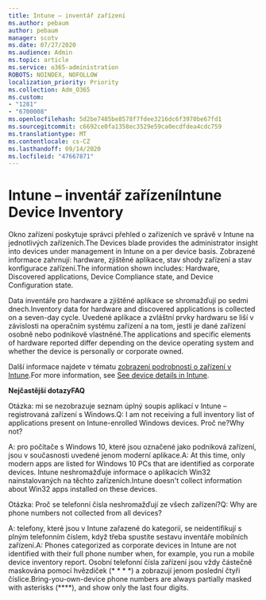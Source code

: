 ```yaml
---
title: Intune – inventář zařízení
ms.author: pebaum
author: pebaum
manager: scotv
ms.date: 07/27/2020
ms.audience: Admin
ms.topic: article
ms.service: o365-administration
ROBOTS: NOINDEX, NOFOLLOW
localization_priority: Priority
ms.collection: Adm_O365
ms.custom:
- "1281"
- "6700008"
ms.openlocfilehash: 5d2be7485be8578f7fdee3216dc6f3970be67fd1
ms.sourcegitcommit: c6692ce0fa1358ec3529e59ca0ecdfdea4cdc759
ms.translationtype: MT
ms.contentlocale: cs-CZ
ms.lasthandoff: 09/14/2020
ms.locfileid: "47667871"
---
```

# <a name="intune-device-inventory"></a><span data-ttu-id="0c83d-102">Intune – inventář zařízení</span><span class="sxs-lookup"><span data-stu-id="0c83d-102">Intune Device Inventory</span></span>

<span data-ttu-id="0c83d-103">Okno zařízení poskytuje správci přehled o zařízeních ve správě v Intune na jednotlivých zařízeních.</span><span class="sxs-lookup"><span data-stu-id="0c83d-103">The Devices blade provides the administrator insight into devices under management in Intune on a per device basis.</span></span> <span data-ttu-id="0c83d-104">Zobrazené informace zahrnují: hardware, zjištěné aplikace, stav shody zařízení a stav konfigurace zařízení.</span><span class="sxs-lookup"><span data-stu-id="0c83d-104">The information shown includes: Hardware, Discovered applications, Device Compliance state, and Device Configuration state.</span></span>

<span data-ttu-id="0c83d-105">Data inventáře pro hardware a zjištěné aplikace se shromažďují po sedmi dnech.</span><span class="sxs-lookup"><span data-stu-id="0c83d-105">Inventory data for hardware and discovered applications is collected on a seven-day cycle.</span></span> <span data-ttu-id="0c83d-106">Uvedené aplikace a zvláštní prvky hardwaru se liší v závislosti na operačním systému zařízení a na tom, jestli je dané zařízení osobně nebo podnikově vlastněné.</span><span class="sxs-lookup"><span data-stu-id="0c83d-106">The applications and specific elements of hardware reported differ depending on the device operating system and whether the device is personally or corporate owned.</span></span>

<span data-ttu-id="0c83d-107">Další informace najdete v tématu [zobrazení podrobností o zařízení v Intune](https://docs.microsoft.com/intune/device-inventory).</span><span class="sxs-lookup"><span data-stu-id="0c83d-107">For more information, see [See device details in Intune](https://docs.microsoft.com/intune/device-inventory).</span></span>

<span data-ttu-id="0c83d-108">**Nejčastější dotazy**</span><span class="sxs-lookup"><span data-stu-id="0c83d-108">**FAQ**</span></span>

<span data-ttu-id="0c83d-109">Otázka: mi se nezobrazuje seznam úplný soupis aplikací v Intune – registrovaná zařízení s Windows.</span><span class="sxs-lookup"><span data-stu-id="0c83d-109">Q: I am not receiving a full inventory list of applications present on Intune-enrolled Windows devices.</span></span> <span data-ttu-id="0c83d-110">Proč ne?</span><span class="sxs-lookup"><span data-stu-id="0c83d-110">Why not?</span></span>

<span data-ttu-id="0c83d-111">A: pro počítače s Windows 10, které jsou označené jako podniková zařízení, jsou v současnosti uvedené jenom moderní aplikace.</span><span class="sxs-lookup"><span data-stu-id="0c83d-111">A: At this time, only modern apps are listed for Windows 10 PCs that are identified as corporate devices.</span></span> <span data-ttu-id="0c83d-112">Intune neshromažďuje informace o aplikacích Win32 nainstalovaných na těchto zařízeních.</span><span class="sxs-lookup"><span data-stu-id="0c83d-112">Intune doesn't collect information about Win32 apps installed on these devices.</span></span>

<span data-ttu-id="0c83d-113">Otázka: Proč se telefonní čísla neshromažďují ze všech zařízení?</span><span class="sxs-lookup"><span data-stu-id="0c83d-113">Q: Why are phone numbers not collected from all devices?</span></span>

<span data-ttu-id="0c83d-114">A: telefony, které jsou v Intune zařazené do kategorií, se neidentifikují s plným telefonním číslem, když třeba spustíte sestavu inventáře mobilních zařízení.</span><span class="sxs-lookup"><span data-stu-id="0c83d-114">A: Phones categorized as corporate devices in Intune are not identified with their full phone number when, for example, you run a mobile device inventory report.</span></span> <span data-ttu-id="0c83d-115">Osobní telefonní čísla zařízení jsou vždy částečně maskována pomocí hvězdiček (\* \* \* \*) a zobrazují jenom poslední čtyři číslice.</span><span class="sxs-lookup"><span data-stu-id="0c83d-115">Bring-you-own-device phone numbers are always partially masked with asterisks (\*\*\*\*), and show only the last four digits.</span></span>